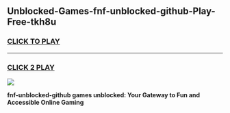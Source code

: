 
## Unblocked-Games-fnf-unblocked-github-Play-Free-tkh8u
<h3>
<a href="https://premium76.site?title=fnf-unblocked-github&ref=23A">CLICK TO PLAY</a></h3>
<hr>

<h3>
<a href="https://premium76.site?title=fnf-unblocked-github&ref=23A">CLICK 2 PLAY</a>
  
</h3>

<a href="https://premium76.site?title=fnf-unblocked-github&ref=23A"><img src="https://clearcache.store/games.png"></a>


**fnf-unblocked-github games unblocked: Your Gateway to Fun and Accessible Online Gaming**
